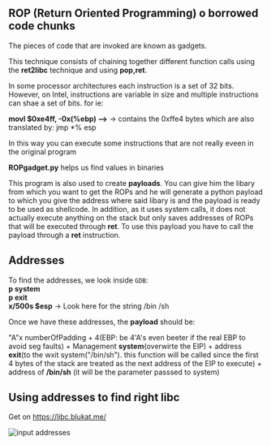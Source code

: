 ## ROP (Return Oriented Programming) o borrowed code chunks
The pieces of code that are invoked are known as gadgets.

This technique consists of chaining together different function calls using the **ret2libc** technique and using **pop,ret**.

In some processor architectures each instruction is a set of 32 bits. However, on Intel, instructions are variable in size and multiple instructions can shae a set of bits. for ie:  

**movl $0xe4ff, -0x(%ebp) —>** -> contains the 0xffe4 bytes which are also translated by: jmp *% esp

In this way you can execute some instructions that are not really eveen in the original program

**ROPgadget.py** helps us find values in binaries

This program is also used to create **payloads**. You can give him the libary from which you want to  get the ROPs and he will generate a python payload to which you give the address where said libary is and the payload is ready to be used as shellcode. In addition, as it uses system calls, it does not actually execute anything on the stack but only saves addresses of ROPs that will be executed through **ret**. To use this payload you have to call the payload through a **ret** instruction. 

## Addresses
To find the addresses, we look inside ```GDB```:     
**p system**     
**p exit**     
**x/500s $esp**  -> Look here for the string /bin /sh

Once we have these addresses, the **payload** should be:

"A"x numberOfPadding + 4(EBP: be 4'A's even beeter if the real EBP to avoid seg faults) + Management **system**(overwirte the EIP) + address **exit**(to the wxit system("/bin/sh"). this function will be called since the first 4 bytes of the stack are treated as the next address of the EIP to execute) + address of **/bin/sh** (it will be the parameter passsed to system)       

## Using addresses to find right libc

Get on https://libc.blukat.me/

![input addresses](
https://github.com/fweefwop/CTF-Bits-and-Bots/blob/master/binary%20exploitation/how-to-use-pwntools/Screenshot%20(5).png)


